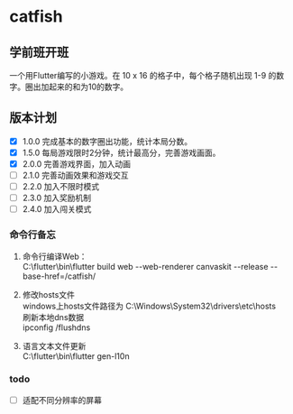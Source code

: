 # catfish

## 学前班开班

一个用Flutter编写的小游戏。在 10 x 16 的格子中，每个格子随机出现 1-9 的数字。圈出加起来的和为10的数字。

## 版本计划
- [x] 1.0.0 完成基本的数字圈出功能，统计本局分数。
- [x] 1.5.0 每局游戏限时2分钟，统计最高分，完善游戏画面。
- [x] 2.0.0 完善游戏界面，加入动画
- [ ] 2.1.0 完善动画效果和游戏交互
- [ ] 2.2.0 加入不限时模式
- [ ] 2.3.0 加入奖励机制
- [ ] 2.4.0 加入闯关模式

### 命令行备忘

1. 命令行编译Web：  
   C:\flutter\bin\flutter build web --web-renderer canvaskit --release --base-href=/catfish/

2. 修改hosts文件  
windows上hosts文件路径为 
C:\Windows\System32\drivers\etc\hosts  
刷新本地dns数据  
ipconfig /flushdns

3. 语言文本文件更新  
C:\flutter\bin\flutter gen-l10n

### todo

- [ ] 适配不同分辨率的屏幕